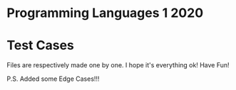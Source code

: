 # Programming Languages 1 2020
# Test Cases

Files are respectively made one by one. I hope it's everything ok!
Have Fun!

P.S. Added some Edge Cases!!!